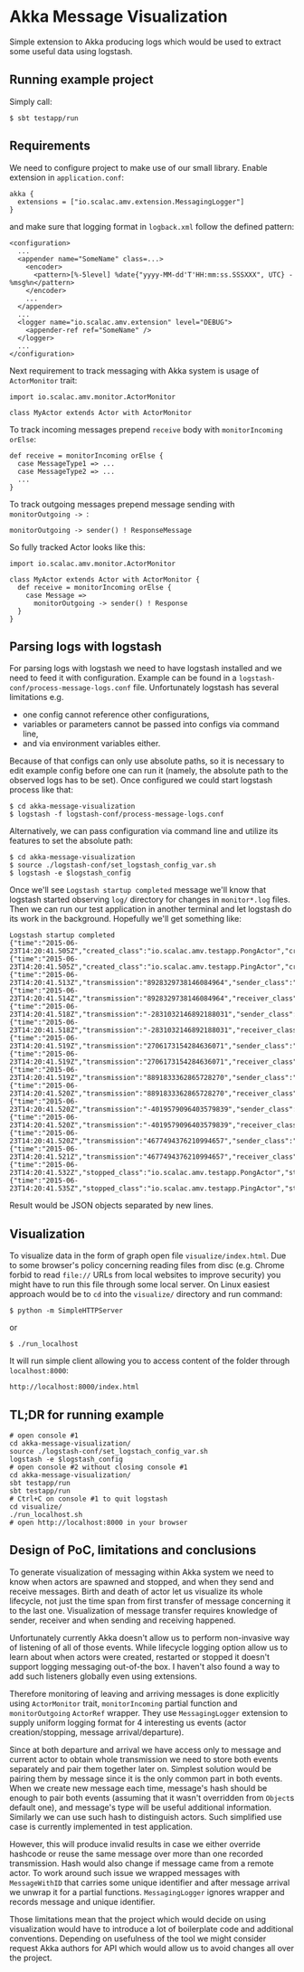 # Akka Message Visualization

Simple extension to Akka producing logs which would be used to extract some useful data using logstash.

## Running example project

Simply call:

    $ sbt testapp/run
    
## Requirements

We need to configure project to make use of our small library. Enable extension in `application.conf`:

    akka {
      extensions = ["io.scalac.amv.extension.MessagingLogger"]
    }

and make sure that logging format in `logback.xml` follow the defined pattern:

    <configuration>
      ...
      <appender name="SomeName" class=...>
        <encoder>
          <pattern>[%-5level] %date{"yyyy-MM-dd'T'HH:mm:ss.SSSXXX", UTC} - %msg%n</pattern>
        </encoder>
        ...
      </appender>
      ...
      <logger name="io.scalac.amv.extension" level="DEBUG">
        <appender-ref ref="SomeName" />
      </logger>
      ...
    </configuration>

Next requirement to track messaging with Akka system is usage of `ActorMonitor` trait:

    import io.scalac.amv.monitor.ActorMonitor

    class MyActor extends Actor with ActorMonitor

To track incoming messages prepend `receive` body with `monitorIncoming orElse`:
 
    def receive = monitorIncoming orElse {
      case MessageType1 => ...
      case MessageType2 => ...
      ...
    }
    
To track outgoing messages prepend message sending with `monitorOutgoing -> `:

    monitorOutgoing -> sender() ! ResponseMessage
    
So fully tracked Actor looks like this:

    import io.scalac.amv.monitor.ActorMonitor
    
    class MyActor extends Actor with ActorMonitor {
      def receive = monitorIncoming orElse {
        case Message =>
          monitorOutgoing -> sender() ! Response
      }
    }

## Parsing logs with logstash

For parsing logs with logstash we need to have logstash installed and we need to feed it with configuration. Example can
be found in a `logstash-conf/process-message-logs.conf` file. Unfortunately logstash has several limitations e.g.

 * one config cannot reference other configurations,
 * variables or parameters cannot be passed into configs via command line,
 * and via environment variables either.
 
Because of that configs can only use absolute paths, so it is necessary to edit example config before one can run it
(namely, the absolute path to the observed logs has to be set). Once configured we could start logstash process like
that:

    $ cd akka-message-visualization
    $ logstash -f logstash-conf/process-message-logs.conf

Alternatively, we can pass configuration via command line and utilize its features to set the absolute path: 

    $ cd akka-message-visualization
    $ source ./logstash-conf/set_logstash_config_var.sh
    $ logstash -e $logstash_config

Once we'll see `Logstash startup completed` message we'll know that logstash started observing `log/` directory for
changes in `monitor*.log` files. Then we can run our test application in another terminal and let logstash do its work
in the background. Hopefully we'll get something like:
 
    Logstash startup completed
    {"time":"2015-06-23T14:20:41.505Z","created_class":"io.scalac.amv.testapp.PongActor","created_hash":"177961682"}
    {"time":"2015-06-23T14:20:41.505Z","created_class":"io.scalac.amv.testapp.PingActor","created_hash":"1104535636"}
    {"time":"2015-06-23T14:20:41.513Z","transmission":"8928329738146084964","sender_class":"io.scalac.amv.testapp.PingActor","sender_hash":"1104535636","message_class":"io.scalac.amv.testapp.PingActor$PingMessage","message_hash":"696210608"}
    {"time":"2015-06-23T14:20:41.514Z","transmission":"8928329738146084964","receiver_class":"io.scalac.amv.testapp.PongActor","receiver_hash":"177961682","message_class":"io.scalac.amv.testapp.PingActor$PingMessage","message_hash":"696210608"}
    {"time":"2015-06-23T14:20:41.518Z","transmission":"-2831032146892188031","sender_class":"io.scalac.amv.testapp.PongActor","sender_hash":"177961682","message_class":"io.scalac.amv.testapp.PongActor$PongMessage","message_hash":"-595598217"}
    {"time":"2015-06-23T14:20:41.518Z","transmission":"-2831032146892188031","receiver_class":"io.scalac.amv.testapp.PingActor","receiver_hash":"1104535636","message_class":"io.scalac.amv.testapp.PongActor$PongMessage","message_hash":"-595598217"}
    {"time":"2015-06-23T14:20:41.519Z","transmission":"2706173154284636071","sender_class":"io.scalac.amv.testapp.PingActor","sender_hash":"1104535636","message_class":"io.scalac.amv.testapp.PingActor$PingMessage","message_hash":"696210608"}
    {"time":"2015-06-23T14:20:41.519Z","transmission":"2706173154284636071","receiver_class":"io.scalac.amv.testapp.PongActor","receiver_hash":"177961682","message_class":"io.scalac.amv.testapp.PingActor$PingMessage","message_hash":"696210608"}
    {"time":"2015-06-23T14:20:41.519Z","transmission":"8891833362865728270","sender_class":"io.scalac.amv.testapp.PongActor","sender_hash":"177961682","message_class":"io.scalac.amv.testapp.PongActor$PongMessage","message_hash":"-595598217"}
    {"time":"2015-06-23T14:20:41.520Z","transmission":"8891833362865728270","receiver_class":"io.scalac.amv.testapp.PingActor","receiver_hash":"1104535636","message_class":"io.scalac.amv.testapp.PongActor$PongMessage","message_hash":"-595598217"}
    {"time":"2015-06-23T14:20:41.520Z","transmission":"-4019579096403579839","sender_class":"io.scalac.amv.testapp.PingActor","sender_hash":"1104535636","message_class":"io.scalac.amv.testapp.PingActor$PingMessage","message_hash":"696210608"}
    {"time":"2015-06-23T14:20:41.520Z","transmission":"-4019579096403579839","receiver_class":"io.scalac.amv.testapp.PongActor","receiver_hash":"177961682","message_class":"io.scalac.amv.testapp.PingActor$PingMessage","message_hash":"696210608"}
    {"time":"2015-06-23T14:20:41.520Z","transmission":"4677494376210994657","sender_class":"io.scalac.amv.testapp.PongActor","sender_hash":"177961682","message_class":"io.scalac.amv.testapp.PongActor$PongMessage","message_hash":"-595598217"}
    {"time":"2015-06-23T14:20:41.521Z","transmission":"4677494376210994657","receiver_class":"io.scalac.amv.testapp.PingActor","receiver_hash":"1104535636","message_class":"io.scalac.amv.testapp.PongActor$PongMessage","message_hash":"-595598217"}
    {"time":"2015-06-23T14:20:41.532Z","stopped_class":"io.scalac.amv.testapp.PongActor","stopped_hash":"177961682"}
    {"time":"2015-06-23T14:20:41.535Z","stopped_class":"io.scalac.amv.testapp.PingActor","stopped_hash":"1104535636"}

Result would be JSON objects separated by new lines.

## Visualization

To visualize data in the form of graph open file `visualize/index.html`. Due to some browser's policy concerning
reading files from disc (e.g. Chrome forbid to read `file://` URLs from local websites to improve security) you might
have to run this file through some local server. On Linux easiest approach would be to `cd` into the `visualize/`
directory and run command:

    $ python -m SimpleHTTPServer
    
or

    $ ./run_localhost
    
It will run simple client allowing you to access content of the folder through `localhost:8000`:

    http://localhost:8000/index.html
    
## TL;DR for running example

    # open console #1
    cd akka-message-visualization/
    source ./logstash-conf/set_logstach_config_var.sh
    logstash -e $logstash_config
    # open console #2 without closing console #1
    cd akka-message-visualization/
    sbt testapp/run
    sbt testapp/run
    # Ctrl+C on console #1 to quit logstash
    cd visualize/
    ./run_localhost.sh
    # open http://localhost:8000 in your browser
    
## Design of PoC, limitations and conclusions

To generate visualization of messaging within Akka system we need to know when actors are spawned and stopped, and when
they send and receive messages. Birth and death of actor let us visualize its whole lifecycle, not just the time span
from first transfer of message concerning it to the last one. Visualization of message transfer requires knowledge of
sender, receiver and when sending and receiving happened.
 
Unfortunately currently Akka doesn't allow us to perform non-invasive way of listening of all of those events. While
lifecycle logging option allow us to learn about when actors were created, restarted or stopped it doesn't support
logging messaging out-of-the box. I haven't also found a way to add such listeners globally even using extensions.

Therefore monitoring of leaving and arriving messages is done explicitly using `ActorMonitor` trait, `monitorIncoming`
partial function and `monitorOutgoing` `ActorRef` wrapper. They use `MessagingLogger` extension to supply uniform
logging format for 4 interesting us events (actor creation/stopping, message arrival/departure).

Since at both departure and arrival we have access only to message and current actor to obtain whole transmission we
need to store both events separately and pair them together later on. Simplest solution would be pairing them by message
since it is the only common part in both events. When we create new message each time, message's hash should be enough
to pair both events (assuming that it wasn't overridden from `Object`s default one), and message's type will be useful
additional information. Similarly we can use such hash to distinguish actors. Such simplified use case is currently
implemented in test application.

However, this will produce invalid results in case we either override hashcode or reuse the same message over more than
one recorded transmission. Hash would also change if message came from a remote actor. To work around such issue we
wrapped messages with `MessageWithID` that carries some unique identifier and after message arrival we unwrap it for
a partial functions. `MessagingLogger` ignores wrapper and records message and unique identifier.
   
Those limitations mean that the project which would decide on using visualization would have to introduce a lot of
boilerplate code and additional conventions. Depending on usefulness of the tool we might consider request Akka authors
for API which would allow us to avoid changes all over the project.
